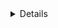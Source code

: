 <details>

<details>

# suh Dude

wha suh dude

ah ah eh

suh dude

✌

[YouTube Video](https://www.youtube.com/shorts/ypj7OoBB5LE)

<details>
